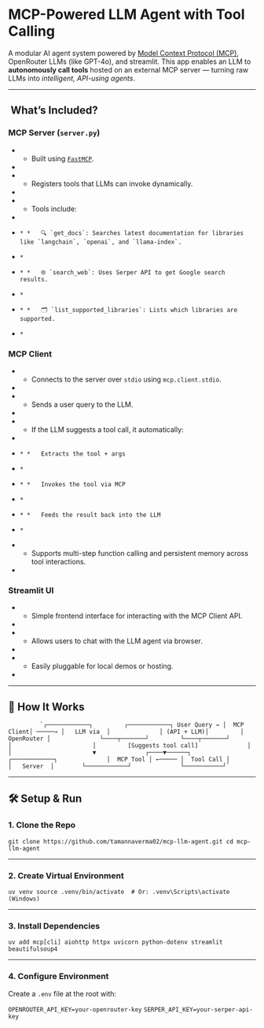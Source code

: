 # MCP-Powered LLM Agent with Tool Calling

A modular AI agent system powered by [Model Context Protocol (MCP)](https://modelcontext.org/), OpenRouter LLMs (like GPT-4o), and streamlit. This app enables an LLM to **autonomously call tools** hosted on an external MCP server — turning raw LLMs into _intelligent, API-using agents_.

* * *

##  What’s Included?

### MCP Server (`server.py`)

* *   Built using [`FastMCP`](https://github.com/modelcontext/mcp).
*     
* *   Registers tools that LLMs can invoke dynamically.
*     
* *   Tools include:
*     
*     * *   🔍 `get_docs`: Searches latest documentation for libraries like `langchain`, `openai`, and `llama-index`.
*     *     
*     * *   🌐 `search_web`: Uses Serper API to get Google search results.
*     *     
*     * *   🗂 `list_supported_libraries`: Lists which libraries are supported.
*     *     

### MCP Client

* *   Connects to the server over `stdio` using `mcp.client.stdio`.
*     
* *   Sends a user query to the LLM.
*     
* *   If the LLM suggests a tool call, it automatically:
*     
*     * *   Extracts the tool + args
*     *     
*     * *   Invokes the tool via MCP
*     *     
*     * *   Feeds the result back into the LLM
*     *     
* *   Supports multi-step function calling and persistent memory across tool interactions.
*     

### Streamlit UI 

* *   Simple frontend interface for interacting with the MCP Client API.
*     
* *   Allows users to chat with the LLM agent via browser.
*     
* *   Easily pluggable for local demos or hosting.
*     

* * *

## 🚀 How It Works


             `┌────────────┐         ┌────────────┐ User Query → │  MCP Client│ ─────→ │   LLM via  │              │ (API + LLM)│         │ OpenRouter │              └────┬───────┘         └────┬───────┘                   │                       │         [Suggests tool call]              │                   │                       ▼              ┌────▼──────┐        ┌────────────┐              │  MCP Tool │ ←───── │  Tool Call │              │   Server  │        └────────────┘              └───────────┘`

* * *

## 🛠️ Setup & Run

### 1\. Clone the Repo

`git clone https://github.com/tamannaverma02/mcp-llm-agent.git cd mcp-llm-agent`

* * *

### 2\. Create Virtual Environment

`uv venv source .venv/bin/activate  # Or: .venv\Scripts\activate (Windows)`

* * *

### 3\. Install Dependencies

`uv add mcp[cli] aiohttp httpx uvicorn python-dotenv streamlit beautifulsoup4`

* * *

### 4\. Configure Environment

Create a `.env` file at the root with:

`OPENROUTER_API_KEY=your-openrouter-key`
`SERPER_API_KEY=your-serper-api-key`